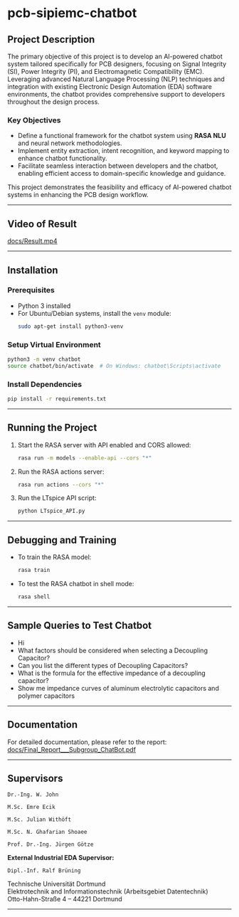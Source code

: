 # pcb-sipiemc-chatbot

## Project Description

The primary objective of this project is to develop an AI-powered chatbot system tailored specifically for PCB designers, focusing on Signal Integrity (SI), Power Integrity (PI), and Electromagnetic Compatibility (EMC). Leveraging advanced Natural Language Processing (NLP) techniques and integration with existing Electronic Design Automation (EDA) software environments, the chatbot provides comprehensive support to developers throughout the design process.

### Key Objectives
- Define a functional framework for the chatbot system using **RASA NLU** and neural network methodologies.
- Implement entity extraction, intent recognition, and keyword mapping to enhance chatbot functionality.
- Facilitate seamless interaction between developers and the chatbot, enabling efficient access to domain-specific knowledge and guidance.

This project demonstrates the feasibility and efficacy of AI-powered chatbot systems in enhancing the PCB design workflow.

---

## Video of Result
[docs/Result.mp4](docs/Result.mp4)

---

## Installation

### Prerequisites
- Python 3 installed  
- For Ubuntu/Debian systems, install the `venv` module:
  ```bash
  sudo apt-get install python3-venv
  ```

### Setup Virtual Environment
```bash
python3 -m venv chatbot
source chatbot/bin/activate  # On Windows: chatbot\Scripts\activate
```

### Install Dependencies
```bash
pip install -r requirements.txt
```

---

## Running the Project

1. Start the RASA server with API enabled and CORS allowed:
   ```bash
   rasa run -m models --enable-api --cors "*"
   ```
2. Run the RASA actions server:
   ```bash
   rasa run actions --cors "*"
   ```
3. Run the LTspice API script:
   ```bash
   python LTspice_API.py
   ```

---

## Debugging and Training

- To train the RASA model:
  ```bash
  rasa train
  ```
- To test the RASA chatbot in shell mode:
  ```bash
  rasa shell
  ```

---

## Sample Queries to Test Chatbot

- Hi
- What factors should be considered when selecting a Decoupling Capacitor?
- Can you list the different types of Decoupling Capacitors?
- What is the formula for the effective impedance of a decoupling capacitor?
- Show me impedance curves of aluminum electrolytic capacitors and polymer capacitors

---

## Documentation

For detailed documentation, please refer to the report:  
[docs/Final_Report___Subgroup_ChatBot.pdf](docs/Final_Report___Subgroup_ChatBot.pdf)

---

## Supervisors

    Dr.-Ing. W. John

    M.Sc. Emre Ecik

    M.Sc. Julian Withöft

    M.Sc. N. Ghafarian Shoaee

    Prof. Dr.-Ing. Jürgen Götze

**External Industrial EDA Supervisor:**

    Dipl.-Inf. Ralf Brüning

Technische Universität Dortmund  
Elektrotechnik and Informationstechnik (Arbeitsgebiet Datentechnik)  
Otto-Hahn-Straße 4 – 44221 Dortmund


---
